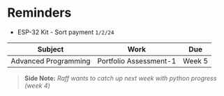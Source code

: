 # Reminders

- ESP-32 Kit - Sort payment `1/2/24`

| Subject | Work | Due |
|---------|------|-----|
| Advanced Programming | Portfolio Assessment-1 | Week 5 |

> **Side Note:** _Raff wants to catch up next week with python progress (week 4)_
